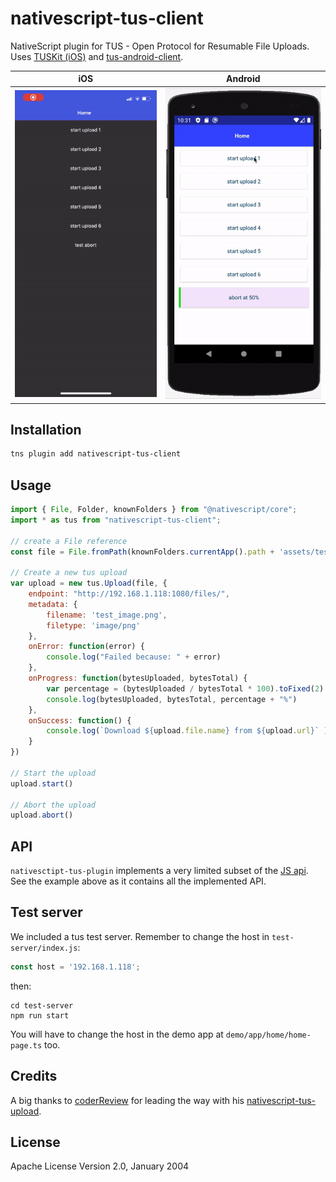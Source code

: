 # nativescript-tus-client

NativeScript plugin for TUS - Open Protocol for Resumable File Uploads.
Uses [TUSKit (iOS)](https://github.com/tus/TUSKit) and [tus-android-client](https://github.com/tus/tus-android-client).

| iOS            | Android     |
| :------------: | :---------: | 
| ![iOS demo](./nativescript-tus-client-ios.gif) | ![Android demo](./nativescript-tus-client-android.gif) |

## Installation

```bash
tns plugin add nativescript-tus-client
```

## Usage 

```javascript
import { File, Folder, knownFolders } from "@nativescript/core";
import * as tus from "nativescript-tus-client";

// create a File reference
const file = File.fromPath(knownFolders.currentApp().path + 'assets/test_image.png');

// Create a new tus upload
var upload = new tus.Upload(file, {
    endpoint: "http://192.168.1.118:1080/files/",
    metadata: {
        filename: 'test_image.png',
        filetype: 'image/png'
    },
    onError: function(error) {
        console.log("Failed because: " + error)
    },
    onProgress: function(bytesUploaded, bytesTotal) {
        var percentage = (bytesUploaded / bytesTotal * 100).toFixed(2)
        console.log(bytesUploaded, bytesTotal, percentage + "%")
    },
    onSuccess: function() {
        console.log(`Download ${upload.file.name} from ${upload.url}` )
    }
})

// Start the upload
upload.start()

// Abort the upload
upload.abort()
```

## API

`nativesctipt-tus-plugin` implements a very limited subset of the [JS api](https://github.com/tus/tus-js-client). See the example above as it contains all the implemented API.

## Test server

We included a tus test server. Remember to change the host in `test-server/index.js`:

```javascript
const host = '192.168.1.118';
```

then:

```
cd test-server
npm run start
```

You will have to change the host in the demo app at `demo/app/home/home-page.ts` too.
    
## Credits

A big thanks to [coderReview](https://github.com/coderReview) for leading the way with his [nativescript-tus-upload](https://github.com/coderReview/nativescript-tus-upload).

## License

Apache License Version 2.0, January 2004
